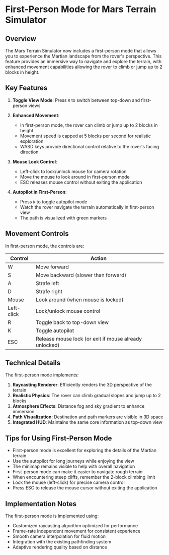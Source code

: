 # First-Person Mode for Mars Terrain Simulator

## Overview

The Mars Terrain Simulator now includes a first-person mode that allows you to experience the Martian landscape from the rover's perspective. This feature provides an immersive way to navigate and explore the terrain, with enhanced movement capabilities allowing the rover to climb or jump up to 2 blocks in height.

## Key Features

1. **Toggle View Mode**: Press `R` to switch between top-down and first-person views
2. **Enhanced Movement**:
   - In first-person mode, the rover can climb or jump up to 2 blocks in height
   - Movement speed is capped at 5 blocks per second for realistic exploration
   - WASD keys provide directional control relative to the rover's facing direction

3. **Mouse Look Control**:
   - Left-click to lock/unlock mouse for camera rotation
   - Move the mouse to look around in first-person mode
   - ESC releases mouse control without exiting the application

4. **Autopilot in First-Person**:
   - Press `K` to toggle autopilot mode
   - Watch the rover navigate the terrain automatically in first-person view
   - The path is visualized with green markers

## Movement Controls

In first-person mode, the controls are:

| Control | Action |
|---------|--------|
| W | Move forward |
| S | Move backward (slower than forward) |
| A | Strafe left |
| D | Strafe right |
| Mouse | Look around (when mouse is locked) |
| Left-click | Lock/unlock mouse control |
| R | Toggle back to top-down view |
| K | Toggle autopilot |
| ESC | Release mouse lock (or exit if mouse already unlocked) |

## Technical Details

The first-person mode implements:

1. **Raycasting Renderer**: Efficiently renders the 3D perspective of the terrain
2. **Realistic Physics**: The rover can climb gradual slopes and jump up to 2 blocks
3. **Atmosphere Effects**: Distance fog and sky gradient to enhance immersion
4. **Path Visualization**: Destination and path markers are visible in 3D space
5. **Integrated HUD**: Maintains the same core information as top-down view

## Tips for Using First-Person Mode

- First-person mode is excellent for exploring the details of the Martian terrain
- Use the autopilot for long journeys while enjoying the view
- The minimap remains visible to help with overall navigation
- First-person mode can make it easier to navigate rough terrain
- When encountering steep cliffs, remember the 2-block climbing limit
- Lock the mouse (left-click) for precise camera control
- Press ESC to release the mouse cursor without exiting the application

## Implementation Notes

The first-person mode is implemented using:

- Customized raycasting algorithm optimized for performance
- Frame-rate independent movement for consistent experience
- Smooth camera interpolation for fluid motion
- Integration with the existing pathfinding system
- Adaptive rendering quality based on distance 